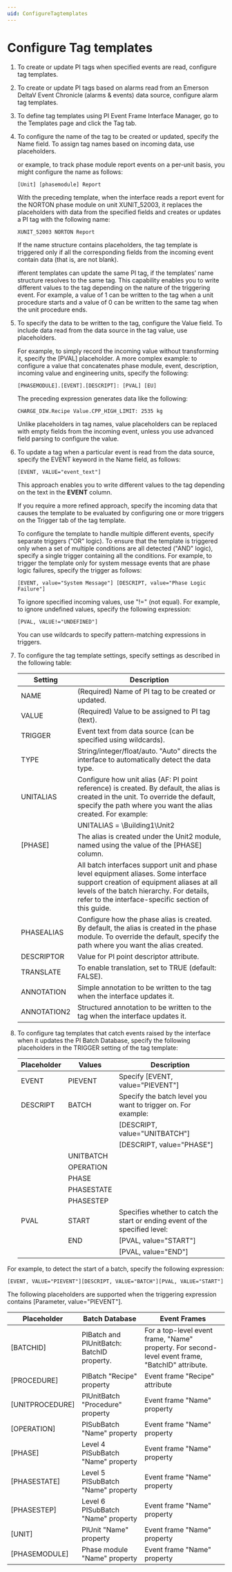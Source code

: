 ```yaml
---
uid: ConfigureTagtemplates
---
```


# Configure Tag templates

1. 	To create or update PI tags when specified events are read, configure tag templates.
2. 	To create or update PI tags based on alarms read from an Emerson DeltaV Event Chronicle (alarms & events) data source, configure alarm tag templates.
3. 	To define tag templates using PI Event Frame Interface Manager, go to the Templates page and click the Tag tab.
4. 	To configure the name of the tag to be created or updated, specify the Name field. To assign tag names based on incoming data, use placeholders.

    or example, to track phase module report events on a per-unit basis, you might configure the name as follows:

    ```
    [Unit] [phasemodule] Report
    ```

    With the preceding template, when the interface reads a report event for the NORTON phase module on unit XUNIT_52003, it replaces the placeholders with data from the specified fields and creates or updates a PI tag with the following name:

    ```
    XUNIT_52003 NORTON Report
    ```

    If the name structure contains placeholders, the tag template is triggered only if all the corresponding fields from the incoming event contain data (that is, are not blank).

    ifferent templates can update the same PI tag, if the templates’ name structure resolves to the same tag. This capability enables you to write different values to the tag depending on the nature of the triggering event. For example, a value of 1 can be written to the tag when a unit procedure starts and a value of 0 can be written to the same tag when the unit procedure ends.

5. 	To specify the data to be written to the tag, configure the Value field. To include data read from the data source in the tag value, use placeholders.

    For example, to simply record the incoming value without transforming it, specify the [PVAL] placeholder. A more complex example: to configure a value that concatenates phase module, event, description, incoming value and engineering units, specify the following:

    ```
    [PHASEMODULE].[EVENT].[DESCRIPT]: [PVAL] [EU]
    ```

    The preceding expression generates data like the following:

    ```
    CHARGE_DIW.Recipe Value.CPP_HIGH_LIMIT: 2535 kg
    ```

    Unlike placeholders in tag names, value placeholders can be replaced with empty fields from the incoming event, unless you use advanced field parsing to configure the value.

6. 	To update a tag when a particular event is read from the data source, specify the EVENT keyword in the Name field, as follows:

    ```
    [EVENT, VALUE="event_text"]
    ```

    This approach enables you to write different values to the tag depending on the text in the **EVENT** column.

    If you require a more refined approach, specify the incoming data that causes the template to be evaluated by configuring one or more triggers on the Trigger tab of the tag template.

    To configure the template to handle multiple different events, specify separate triggers ("OR" logic). To ensure that the template is triggered only when a set of multiple conditions are all detected ("AND" logic), specify a single trigger containing all the conditions. For example, to trigger the template only for system message events that are phase logic failures, specify the trigger as follows:

    ```
    [EVENT, value="System Message"] [DESCRIPT, value="Phase Logic Failure"]
    ```

    To ignore specified incoming values, use "!=" (not equal). For example, to ignore undefined values, specify the following expression:

    ```
    [PVAL, VALUE!="UNDEFINED"]
    ```

    You can use wildcards to specify pattern-matching expressions in triggers.

7. 	To configure the tag template settings, specify settings as described in the following table:

    | Setting | Description |
    | ------- | ----------- |
    | NAME | (Required) Name of PI tag to be created or updated. |
    | VALUE | (Required) Value to be assigned to PI tag (text). |
    | TRIGGER | Event text from data source (can be specified using wildcards). |
    | TYPE | String/integer/float/auto. "Auto" directs the interface to automatically detect the data type. |
    | UNITALIAS | Configure how unit alias (AF: PI point reference) is created. By default, the alias is created in the unit. To override the default, specify the path where you want the alias created. For example:
    |  | UNITALIAS = \Building1\Unit2| |
    | [PHASE] | The alias is created under the Unit2 module, named using the value of the [PHASE] column. |
    |  |  All batch interfaces support unit and phase level equipment aliases. Some interface support creation of equipment aliases at all levels of the batch hierarchy. For details, refer to the interface-specific section of this guide. |
    | PHASEALIAS | Configure how the phase alias is created. By default, the alias is created in the phase module. To override the default, specify the path where you want the alias created. |
    | DESCRIPTOR | Value for PI point descriptor attribute. |
    | TRANSLATE | To enable translation, set to TRUE (default: FALSE). |
    | ANNOTATION | Simple annotation to be written to the tag when the interface updates it. |
    | ANNOTATION2 | Structured annotation to be written to the tag when the interface updates it. |

8. 	To configure tag templates that catch events raised by the interface when it updates the PI Batch Database, specify the following placeholders in the TRIGGER setting of the tag template:

    | Placeholder | Values | Description |
    | ----------- | ------ | ----------- |
    | EVENT | PIEVENT | Specify [EVENT, value="PIEVENT"] |
    | DESCRIPT | BATCH | Specify the batch level you want to trigger on. For example: |
    |   |   |  [DESCRIPT, value="UNITBATCH"] |
    |   |   |  [DESCRIPT, value="PHASE"] |
    |   | UNITBATCH |     |
    |   | OPERATION |     |
    |   | PHASE     |     |
    |   | PHASESTATE |    |
    |   | PHASESTEP |     |
    | PVAL | START | Specifies whether to catch the start or ending event of the specified level: |
    |      | END | [PVAL, value="START"] |
    |      |     | [PVAL, value="END"]   |

For example, to detect the start of a batch, specify the following expression:

```
[EVENT, VALUE="PIEVENT"][DESCRIPT, VALUE="BATCH"][PVAL, VALUE="START"]
```

The following placeholders are supported when the triggering expression contains [Parameter, value="PIEVENT"].

| Placeholder | Batch Database | Event Frames |
| ----------- | -------------- | ------------ |
| [BATCHID] | PIBatch and PIUnitBatch: BatchID property. | For a top-level event frame, "Name" property. For second-level event frame, "BatchID" attribute. |
| [PROCEDURE] | PIBatch "Recipe" property | Event frame "Recipe" attribute |
| [UNITPROCEDURE] | PIUnitBatch "Procedure" property | Event frame "Name" property |
| [OPERATION] | PISubBatch "Name" property | Event frame "Name" property |
| [PHASE] | Level 4 PISubBatch "Name" property | Event frame "Name" property |
| [PHASESTATE] | Level 5 PISubBatch "Name" property | Event frame "Name" property |
| [PHASESTEP] | Level 6 PISubBatch "Name" property | Event frame "Name" property |
| [UNIT] | PIUnit "Name" property | Event frame "Name" property |
| [PHASEMODULE] | Phase module "Name" property | Event frame "Name" property |